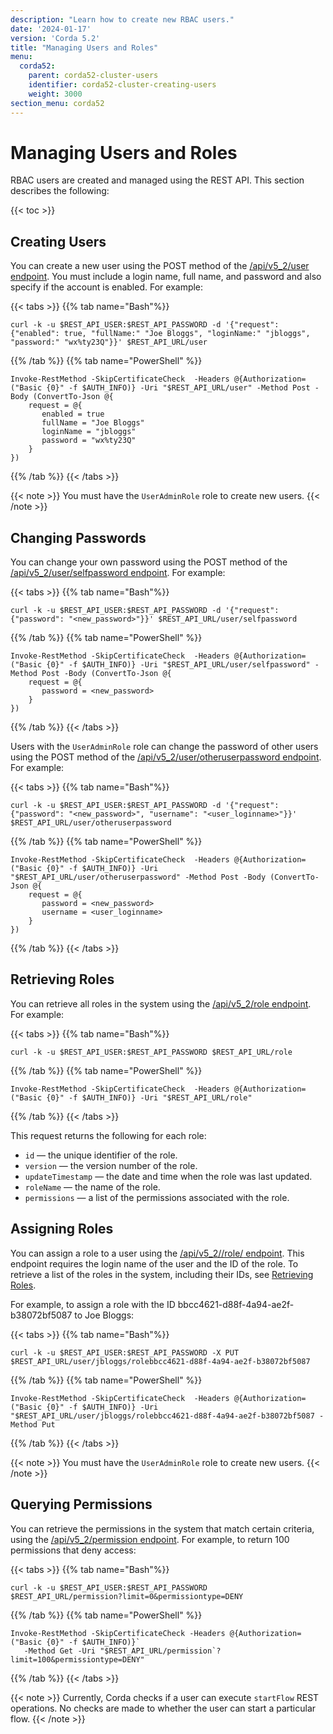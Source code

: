 ```yaml
---
description: "Learn how to create new RBAC users."
date: '2024-01-17'
version: 'Corda 5.2'
title: "Managing Users and Roles"
menu:
  corda52:
    parent: corda52-cluster-users
    identifier: corda52-cluster-creating-users
    weight: 3000
section_menu: corda52
---
```

# Managing Users and Roles

RBAC users are created and managed using the REST API. This section describes the following:

{{< toc >}}

## Creating Users

You can create a new user using the POST method of the [/api/v5_2/user endpoint](../../reference/rest-api/openapi.html#tag/RBAC-User-API/operation/post_user). You must include a login name, full name, and password and also specify if the account is enabled. For example:

{{< tabs >}}
{{% tab name="Bash"%}}
```shell
curl -k -u $REST_API_USER:$REST_API_PASSWORD -d '{"request": {"enabled": true, "fullName:" "Joe Bloggs", "loginName:" "jbloggs", "password:" "wx%ty23Q"}}' $REST_API_URL/user
```
{{% /tab %}}
{{% tab name="PowerShell" %}}
```shell
Invoke-RestMethod -SkipCertificateCheck  -Headers @{Authorization=("Basic {0}" -f $AUTH_INFO)} -Uri "$REST_API_URL/user" -Method Post -Body (ConvertTo-Json @{
    request = @{
       enabled = true
       fullName = "Joe Bloggs"
       loginName = "jbloggs"
       password = "wx%ty23Q"
    }
})
```
{{% /tab %}}
{{< /tabs >}}

{{< note >}}
You must have the `UserAdminRole` role to create new users.
{{< /note >}}

## Changing Passwords

You can change your own password using the POST method of the [/api/v5_2/user/selfpassword endpoint](../../reference/rest-api/openapi.html#tag/RBAC-User-API/operation/post_user_selfpassword). For example:

{{< tabs >}}
{{% tab name="Bash"%}}
```shell
curl -k -u $REST_API_USER:$REST_API_PASSWORD -d '{"request": {"password": "<new_password>"}}' $REST_API_URL/user/selfpassword
```
{{% /tab %}}
{{% tab name="PowerShell" %}}
```shell
Invoke-RestMethod -SkipCertificateCheck  -Headers @{Authorization=("Basic {0}" -f $AUTH_INFO)} -Uri "$REST_API_URL/user/selfpassword" -Method Post -Body (ConvertTo-Json @{
    request = @{
       password = <new_password>
    }
})
```
{{% /tab %}}
{{< /tabs >}}

Users with the `UserAdminRole` role can change the password of other users using the POST method of the [/api/v5_2/user/otheruserpassword endpoint](../../reference/rest-api/openapi.html#tag/RBAC-User-API/operation/post_user_otheruserpassword). For example:

{{< tabs >}}
{{% tab name="Bash"%}}
```shell
curl -k -u $REST_API_USER:$REST_API_PASSWORD -d '{"request": {"password": "<new_password>", "username": "<user_loginname>"}}' $REST_API_URL/user/otheruserpassword
```
{{% /tab %}}
{{% tab name="PowerShell" %}}
```shell
Invoke-RestMethod -SkipCertificateCheck  -Headers @{Authorization=("Basic {0}" -f $AUTH_INFO)} -Uri "$REST_API_URL/user/otheruserpassword" -Method Post -Body (ConvertTo-Json @{
    request = @{
       password = <new_password>
       username = <user_loginname>
    }
})
```
{{% /tab %}}
{{< /tabs >}}

## Retrieving Roles

You can retrieve all roles in the system using the [/api/v5_2/role endpoint](../../reference/rest-api/openapi.html#tag/RBAC-Role-API/operation/get_role). For example:

{{< tabs >}}
{{% tab name="Bash"%}}
```shell
curl -k -u $REST_API_USER:$REST_API_PASSWORD $REST_API_URL/role
```
{{% /tab %}}
{{% tab name="PowerShell" %}}
```shell
Invoke-RestMethod -SkipCertificateCheck  -Headers @{Authorization=("Basic {0}" -f $AUTH_INFO)} -Uri "$REST_API_URL/role"
```
{{% /tab %}}
{{< /tabs >}}

This request returns the following for each role:

* `id` — the unique identifier of the role.
* `version` — the version number of the role.
* `updateTimestamp` — the date and time when the role was last updated.
* `roleName` — the name of the role.
* `permissions` — a list of the permissions associated with the role.

## Assigning Roles

You can assign a role to a user using the [/api/v5_2/<login-name>/role/<role-id> endpoint](../../reference/rest-api/openapi.html#tag/RBAC-User-API/operation/put_user__loginname__role__roleid_). This endpoint requires the login name of the user and the ID of the role. To retrieve a list of the roles in the system, including their IDs, see [Retrieving Roles](#retrieving-roles).

For example, to assign a role with the ID bbcc4621-d88f-4a94-ae2f-b38072bf5087 to Joe Bloggs:

{{< tabs >}}
{{% tab name="Bash"%}}
```shell
curl -k -u $REST_API_USER:$REST_API_PASSWORD -X PUT $REST_API_URL/user/jbloggs/rolebbcc4621-d88f-4a94-ae2f-b38072bf5087
```
{{% /tab %}}
{{% tab name="PowerShell" %}}
```shell
Invoke-RestMethod -SkipCertificateCheck  -Headers @{Authorization=("Basic {0}" -f $AUTH_INFO)} -Uri "$REST_API_URL/user/jbloggs/rolebbcc4621-d88f-4a94-ae2f-b38072bf5087 -Method Put
```
{{% /tab %}}
{{< /tabs >}}

{{< note >}}
You must have the `UserAdminRole` role to create new users.
{{< /note >}}

## Querying Permissions

You can retrieve the permissions in the system that match certain criteria, using the [/api/v5_2/permission endpoint](../../reference/rest-api/openapi.html#tag/RBAC-Permission-API/operation/get_permission). For example, to return 100 permissions that deny access:

{{< tabs >}}
{{% tab name="Bash"%}}
```shell
curl -k -u $REST_API_USER:$REST_API_PASSWORD  $REST_API_URL/permission?limit=0&permissiontype=DENY
```
{{% /tab %}}
{{% tab name="PowerShell" %}}
```shell
Invoke-RestMethod -SkipCertificateCheck -Headers @{Authorization=("Basic {0}" -f $AUTH_INFO)}` 
   -Method Get -Uri "$REST_API_URL/permission`?limit=100&permissiontype=DENY"
```
{{% /tab %}}
{{< /tabs >}}

{{< note >}}
Currently, Corda checks if a user can execute `startFlow` REST operations. No checks are made to whether the user can start a particular flow.
{{< /note >}}
